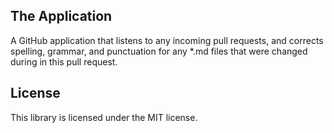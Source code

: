 
## The Application

A GitHub application that listens to any incoming pull requests, and corrects spelling, grammar, and punctuation for any *.md files that were changed during in this pull request.

## License

This library is licensed under the MIT license.
